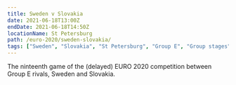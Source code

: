 ```yaml
---
title: Sweden v Slovakia
date: 2021-06-18T13:00Z
endDate: 2021-06-18T14:50Z
locationName: St Petersburg
path: /euro-2020/sweden-slovakia/
tags: ["Sweden", "Slovakia", "St Petersburg", "Group E", "Group stages","EURO 2020"]
---
```


The ninteenth game of the (delayed) EURO 2020 competition between Group E rivals, Sweden and Slovakia.